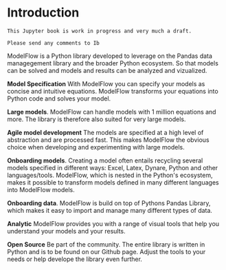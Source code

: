 
# Introduction

```{warning}
This Jupyter book is work in progress and very much a draft.

Please send any comments to Ib 
```

ModelFlow is a Python library developed to leverage on the Pandas data managegement library and the broader Python ecosystem. So that models can be solved and models and results can be analyzed and vizualized. 

**Model Specification** With ModelFlow you can specify your models as concise and intuitive equations. ModelFlow transforms your equations into Python code and solves your model.

**Large models**.
ModelFlow can handle models with 1 million equations and more. The library is therefore also suited for very large models.

**Agile model development**
The models are specified at a high level of abstraction and are processed fast. This makes ModelFlow the obvious choice when developing and experimenting with large models.

**Onboarding models**.
Creating a model often entails recycling several models specified in different ways: Excel, Latex, Dynare, Python and other languages/tools.
ModelFlow, which is nested in the Python's ecosystem, makes it possible to transform models defined in many different languages into ModelFlow models.

**Onboarding data**.
ModelFlow is build on top of Pythons Pandas Library, which makes it easy to import and manage many different types of data.

**Analytic** ModelFlow provides you with a range of visual tools that help you understand your models and your results.

**Open Source**
Be part of the community. The entire library is written in Python and is to be found on our Github page. Adjust the tools to your needs or help develope the library even further.